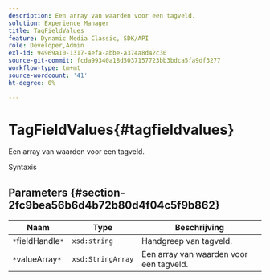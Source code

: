 ```yaml
---
description: Een array van waarden voor een tagveld.
solution: Experience Manager
title: TagFieldValues
feature: Dynamic Media Classic, SDK/API
role: Developer,Admin
exl-id: 94969a10-1317-4efa-abbe-a374a8d42c30
source-git-commit: fcda99340a18d5037157723bb3bdca5fa9df3277
workflow-type: tm+mt
source-wordcount: '41'
ht-degree: 0%

---
```


# TagFieldValues{#tagfieldvalues}

Een array van waarden voor een tagveld.

Syntaxis

## Parameters {#section-2fc9bea56b6d4b72b80d4f04c5f9b862}

| Naam | Type | Beschrijving |
|---|---|---|
| `*`fieldHandle`*` | `xsd:string` | Handgreep van tagveld. |
| `*`valueArray`*` | `xsd:StringArray` | Een array van waarden voor een tagveld. |
